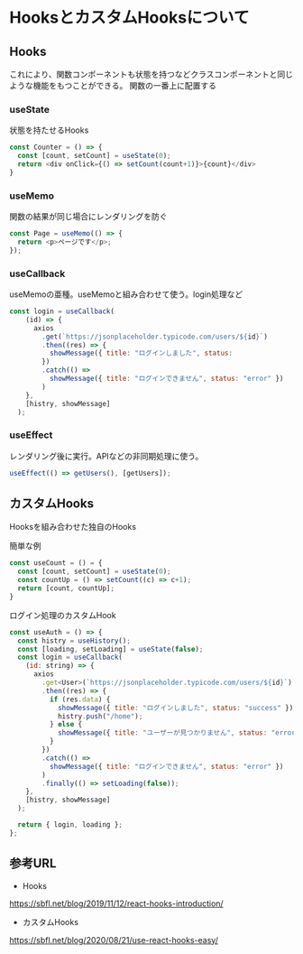 # HooksとカスタムHooksについて

## Hooks
これにより、関数コンポーネントも状態を持つなどクラスコンポーネントと同じような機能をもつことができる。
関数の一番上に配置する

### useState
状態を持たせるHooks
```Javascript
const Counter = () => {
  const [count, setCount] = useState(0);
  return <div onClick={() => setCount(count+1)}>{count}</div>
}
```

### useMemo
関数の結果が同じ場合にレンダリングを防ぐ
```Javascript
const Page = useMemo(() => {
  return <p>ページです</p>;
});
```

### useCallback
useMemoの亜種。useMemoと組み合わせて使う。login処理など
```Javascript
const login = useCallback(
    (id) => {
      axios
        .get(`https://jsonplaceholder.typicode.com/users/${id}`)
        .then((res) => {
          showMessage({ title: "ログインしました", status: 
        })
        .catch(() =>
          showMessage({ title: "ログインできません", status: "error" })
        )
    },
    [histry, showMessage]
  );
```

### useEffect
レンダリング後に実行。APIなどの非同期処理に使う。
```Javascript
useEffect(() => getUsers(), [getUsers]);
```

## カスタムHooks
Hooksを組み合わせた独自のHooks

簡単な例
```Javascript
const useCount = () = {
  const [count, setCount] = useState(0);
  const countUp = () => setCount((c) => c+1);
  return [count, countUp];
}
```

ログイン処理のカスタムHook
```Javascript
const useAuth = () => {
  const histry = useHistory();
  const [loading, setLoading] = useState(false);
  const login = useCallback(
    (id: string) => {
      axios
        .get<User>(`https://jsonplaceholder.typicode.com/users/${id}`)
        .then((res) => {
          if (res.data) {
            showMessage({ title: "ログインしました", status: "success" });
            histry.push("/home");
          } else {
            showMessage({ title: "ユーザーが見つかりません", status: "error" });
          }
        })
        .catch(() =>
          showMessage({ title: "ログインできません", status: "error" })
        )
        .finally(() => setLoading(false));
    },
    [histry, showMessage]
  );

  return { login, loading };
};
```

## 参考URL
* Hooks

https://sbfl.net/blog/2019/11/12/react-hooks-introduction/

* カスタムHooks

https://sbfl.net/blog/2020/08/21/use-react-hooks-easy/


